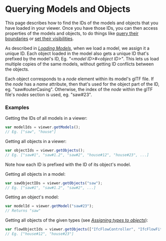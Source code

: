 # Querying Models and Objects

This page describes how to find the IDs of the models and objects that you have loaded in your viewer. Once you have those IDs, you can then access properties of the models and objects, to do things like [query their boundaries](queryingBoundaries.md) or [set their visibilities](visibility.md).

As described in [_Loading Models_](loadingModels.md), when we load a model, we assign it a unique ID. Each object loaded  in the model also gets a unique ID that's prefixed by the model's ID, Eg. _"&lt;model ID&gt;\#&lt;object ID&gt;"_.  This lets us load multiple copies of the same models, without getting ID conflicts between the objects.

Each object corresponds to a _node_ element within its model's glTF file. If the _node_ has a _name_ attribute, then that's used for the object part of the ID, eg. "saw\#outerCasing". Otherwise, the index of the _node_ within the glTF file's _nodes_ section is used, eg. "saw\#23".

### Examples

Getting the IDs of all models in a viewer:

```javascript
var modelIds = viewer.getModels();
// Eg. ["saw", "house"]
```

Getting all objects in a viewer:

```javascript
var objectIds = viewer.getObjects();
// Eg. ["saw#1", "saw#1.2", "saw#2", "house#12", "house#23", ...]
```

Note how each ID is prefixed with the ID of its object's model.

Getting all objects in a model:

```javascript
var sawObjectIDs = viewer.getObjects("saw");
// Eg. ["saw#1", "saw#1.2", "saw#2", ...]
```

Getting an object's model:

```javascript
var modelId = viewer.getModel("saw#23");
// Returns "saw"
```

Getting all objects of the given types \(see [_Assigning types to objects_](assigningTypesToObjects.md)\):

```javascript
var flowObjectIds = viewer.getObjects(["IfcFlowController", "IfcFlowFitting"]);
// Eg. ["house#12", "house#23"]
```



